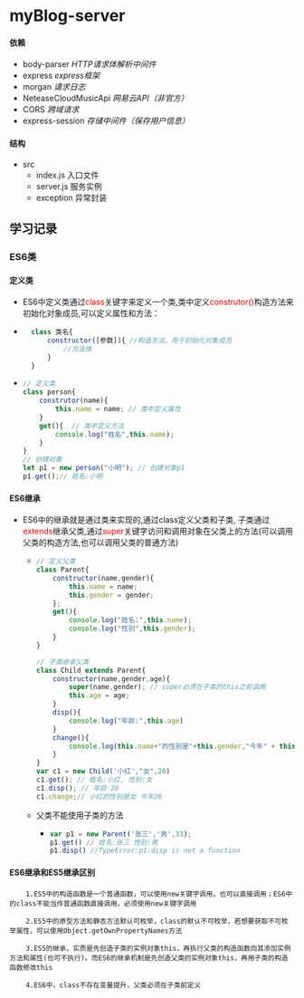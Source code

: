 # myBlog-server


#### 依赖
- body-parser _HTTP请求体解析中间件_
- express _express框架_
- morgan _请求日志_
- NeteaseCloudMusicApi _网易云API（非官方）_
- CORS _跨域请求_ 
- express-session _存储中间件（保存用户信息）_

#### 结构
- src
  - index.js 入口文件
  - server.js 服务实例
  - exception 异常封装





## 学习记录

### ES6类

#### 定义类

- ES6中定义类通过<font color = red>class</font>关键字来定义一个类,类中定义<font color = red>construtor()</font>构造方法来初始化对象成员,可以定义属性和方法：

- ```js
	class 类名{
    	constructor([参数]){ //构造方法，用于初始化对象成员
        	//方法体
    	}
	}
  ```
  
- ```js
  // 定义类
  class person{
      construtor(name){
          this.name = name; // 类中定义属性
      }
      get(){  // 类中定义方法
          console.log("姓名",this.name);
      }
  }
  // 创建对象
  let p1 = new person("小明"); // 创建对象p1
  p1.get();// 姓名:小明
  ```



#### ES6继承

- ES6中的继承就是通过类来实现的,通过class定义父类和子类, 子类通过<font color = red>extends</font>继承父类,通过<font color = red>super</font>关键字访问和调用对象在父类上的方法(可以调用父类的构造方法,也可以调用父类的普通方法)

  - ```js
    // 定义父类
    class Parent{
        constructor(name,gender){
            this.name = name;
            this.gender = gender;
        };
        get(){
            console.log("姓名:",this.name);
            console.log("性别",this.gender);
        }
    }
    
    // 子类继承父类
    class Child extends Parent{
        constructor(name,gender,age){
            super(name,gender); // super必须在子类的this之前调用
            this.age = age;
        }
        disp(){
            console.log("年龄:",this.age)
        }
        change(){
            console.log(this.name+"的性别是"+this.gender,"今年" + this.age)
        }
    }
    var c1 = new Child('小红',"女",20)
    c1.get(); // 姓名:小红, 性别:女
    c1.disp(); // 年龄 20
    c1.change;// 小红的性别是女 今年20
    ```

  - 父类不能使用子类的方法

    - ```js
      var p1 = new Parent('张三','男',33);
      p1.get() // 姓名:张三 性别:男
      p1.disp() //TypeError:p1.disp is not a function
      ```

#### ES6继承和ES5继承区别
        1.ES5中的构造函数是一个普通函数，可以使用new关键字调用，也可以直接调用；ES6中的class不能当作普通函数直接调用，必须使用new关键字调用
    
        2.ES5中的原型方法和静态方法默认可枚举，class的默认不可枚举，若想要获取不可枚举属性，可以使用Object.getOwnPropertyNames方法
    
        3.ES5的继承，实质是先创造子类的实例对象this，再执行父类的构造函数向其添加实例方法和属性(也可不执行)。而ES6的继承机制是先创造父类的实例对象this，再用子类的构造函数修改this
    
        4.ES6中，class不存在变量提升，父类必须在子类前定义
